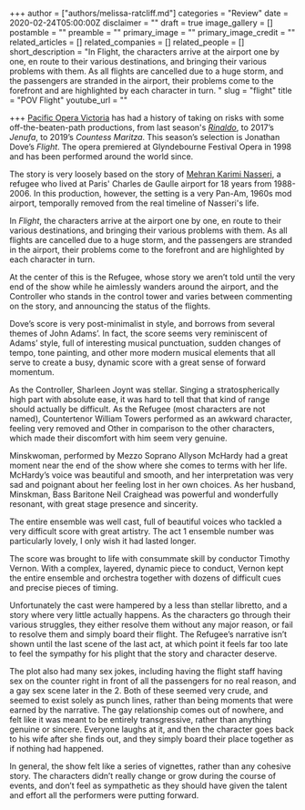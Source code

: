 +++
author = ["authors/melissa-ratcliff.md"]
categories = "Review"
date = 2020-02-24T05:00:00Z
disclaimer = ""
draft = true
image_gallery = []
postamble = ""
preamble = ""
primary_image = ""
primary_image_credit = ""
related_articles = []
related_companies = []
related_people = []
short_description = "In Flight, the characters arrive at the airport one by one, en route to their various destinations, and bringing their various problems with them. As all flights are cancelled due to a huge storm, and the passengers are stranded in the airport, their problems come to the forefront and are highlighted by each character in turn. "
slug = "flight"
title = "POV Flight"
youtube_url = ""

+++
[Pacific Opera Victoria](/scene/companies/pacific-opera-victoria/) has had a history of taking on risks with some off-the-beaten-path productions, from last season's [_Rinaldo_](/pacific-opera-victorias-steampunk-meets-fantasy-rinaldo/), to 2017’s _Jenufa_, to 2019’s _Countess Maritza_. This season’s selection is Jonathan Dove’s _Flight_. The opera premiered at Glyndebourne Festival Opera in 1998 and has been performed around the world since. 

The story is very loosely based on the story of [Mehran Karimi Nasseri](https://en.wikipedia.org/wiki/Mehran_Karimi_Nasseri), a refugee who lived at Paris' Charles de Gaulle airport for 18 years from 1988-2006. In this production, however, the setting is a very Pan-Am, 1960s mod airport, temporally removed from the real timeline of Nasseri's life. 

In _Flight_, the characters arrive at the airport one by one, en route to their various destinations, and bringing their various problems with them. As all flights are cancelled due to a huge storm, and the passengers are stranded in the airport, their problems come to the forefront and are highlighted by each character in turn. 

At the center of this is the Refugee, whose story we aren’t told until the very end of the show while he aimlessly wanders around the airport, and the Controller who stands in the control tower and varies between commenting on the story, and announcing the status of the flights. 

Dove’s score is very post-minimalist in style, and borrows from several themes of John Adams’. In fact, the score seems very reminiscent of Adams’ style, full of interesting musical punctuation, sudden changes of tempo, tone painting, and other more modern musical elements that all serve to create a busy, dynamic score with a great sense of forward momentum. 

As the Controller, Sharleen Joynt was stellar. Singing a stratospherically high part with absolute ease, it was hard to tell that that kind of range should actually be difficult. As the Refugee (most characters are not named), Countertenor William Towers performed as an awkward character, feeling very removed and Other in comparison to the other characters, which made their discomfort with him seem very genuine. 

Minskwoman, performed by Mezzo Soprano Allyson McHardy had a great moment near the end of the show where she comes to terms with her life. McHardy’s voice was beautiful and smooth, and her interpretation was very sad and poignant about her feeling lost in her own choices. As her husband, Minskman, Bass Baritone Neil Craighead was powerful and wonderfully resonant, with great stage presence and sincerity. 

The entire ensemble was well cast, full of beautiful voices who tackled a very difficult score with great artistry. The act 1 ensemble number was particularly lovely, I only wish it had lasted longer. 

The score was brought to life with consummate skill by conductor Timothy Vernon. With a complex, layered, dynamic piece to conduct, Vernon kept the entire ensemble and orchestra together with dozens of difficult cues and precise pieces of timing. 

Unfortunately the cast were hampered by a less than stellar libretto, and a story where very little actually happens. As the characters go through their various struggles, they either resolve them without any major reason, or fail to resolve them and simply board their flight. The Refugee’s narrative isn’t shown until the last scene of the last act, at which point it feels far too late to feel the sympathy for his plight that the story and character deserve. 

The plot also had many sex jokes, including having the flight staff having sex on the counter right in front of all the passengers for no real reason, and a gay sex scene later in the 2. Both of these seemed very crude, and seemed to exist solely as punch lines, rather than being moments that were earned by the narrative. The gay relationship comes out of nowhere, and felt like it was meant to be entirely transgressive, rather than anything genuine or sincere. Everyone laughs at it, and then the character goes back to his wife after she finds out, and they simply board their place together as if nothing had happened. 

In general, the show felt like a series of vignettes, rather than any cohesive story. The characters didn’t really change or grow during the course of events, and don’t feel as sympathetic as they should have given the talent and effort all the performers were putting forward.